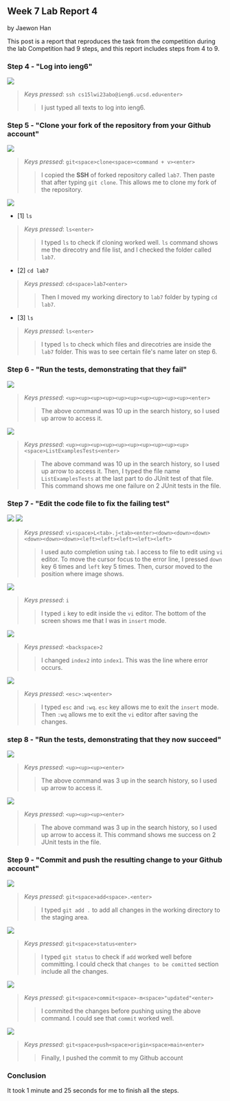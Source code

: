 ## Week 7 Lab Report 4
by Jaewon Han 

This post is a report that reproduces the task from the competition during the lab
Competition had 9 steps, and this report includes steps from 4 to 9.

### Step 4 - "Log into ieng6"
![](/images/step4_1.png)
>   *Keys pressed*: ``` ssh cs15lwi23abo@ieng6.ucsd.edu<enter> ```
>>  I just typed all texts to log into ieng6.

### Step 5 - "Clone your fork of the repository from your Github account" 
![](/images/step5_1.png)
>   *Keys pressed*: ``` git<space>clone<space><command + v><enter> ```
>>  I copied the **SSH** of forked repository called `lab7`. Then paste that after typing `git clone`. This allows me to clone my fork of the repository. 

![](/images/step5_2.png)
* [1] `ls`
>   *Keys pressed*: ``` ls<enter> ```
>>  I typed `ls` to check if cloning worked well. `ls` command shows me the direcotry and file list, and I checked the folder called `lab7`.  

* [2] `cd lab7`
>   *Keys pressed*: ``` cd<space>lab7<enter> ```
>>  Then I moved my working directory to `lab7` folder by typing `cd lab7`.

* [3] `ls`
>   *Keys pressed*: ``` ls<enter> ```
>>  I typed `ls` to check which files and direcotries are inside the `lab7` folder. This was to see certain file's name later on step 6. 

### Step 6 - "Run the tests, demonstrating that they fail" 
![](/images/step6_1.png)
>   *Keys pressed*: ``` <up><up><up><up><up><up><up><up><up><up><enter> ```
>>  The above command was 10 up in the search history, so I used up arrow to access it. 
  
![](/images/step6_2.png)
>   *Keys pressed*: ``` <up><up><up><up><up><up><up><up><up><up><space>ListExamplesTests<enter> ```
>>  The above command was 10 up in the search history, so I used up arrow to access it. Then, I typed the file name `ListExamplesTests` at the last part to do JUnit test of that file. This command shows me one failure on 2 JUnit tests in the file.

### Step 7 - "Edit the code file to fix the failing test" 
![](/images/step7_1.png)
![](/images/vi_1.png)
>   *Keys pressed*: ``` vi<space>L<tab>.j<tab><enter><down><down><down><down><down><down><left><left><left><left><left> ```
>>  I used auto completion using `tab`. I access to file to edit using `vi` editor. To move the cursor focus to the error line, I pressed `down` key 6 times and `left` key 5 times. Then, cursor moved to the position where image shows. 
  
![](/images/vi_2.png)
>   *Keys pressed*: ``` i ```
>>  I typed `i` key to edit inside the `vi` editor. The bottom of the screen shows me that I was in `insert` mode. 
  
![](/images/vi_3.png)
>   *Keys pressed*: ``` <backspace>2 ```
>>  I changed `index2` into `index1`. This was the line where error occurs.
  
![](/images/vi_4.png)
>   *Keys pressed*: ``` <esc>:wq<enter> ```
>>  I typed `esc` and `:wq`. `esc` key allows me to exit the `insert` mode. Then `:wq` allows me to exit the `vi` editor after saving the changes. 

### step 8 - "Run the tests, demonstrating that they now succeed"
![](/images/step8_1.png)
>   *Keys pressed*: ``` <up><up><up><enter> ```
>>  The above command was 3 up in the search history, so I used up arrow to access it. 
  
![](/images/step8_2.png)
>   *Keys pressed*: ``` <up><up><up><enter> ```
>>  The above command was 3 up in the search history, so I used up arrow to access it. This command shows me success on 2 JUnit tests in the file.
  
### Step 9 - "Commit and push the resulting change to your Github account" 
![](/images/step9_1.png)
>   *Keys pressed*: ``` git<space>add<space>.<enter> ```
>>  I typed `git add .` to add all changes in the working directory to the staging area.  
  
![](/images/step9_2.png)
>   *Keys pressed*: ``` git<space>status<enter> ```
>>  I typed `git status` to check if `add` worked well before committing. I could check that `changes to be comitted` section include all the changes. 
  
![](/images/step9_3.png)
>   *Keys pressed*: ``` git<space>commit<space>-m<space>"updated"<enter> ```
>>  I commited the changes before pushing using the above command. I could see that `commit` worked well. 
  
![](/images/step9_4.png)
>   *Keys pressed*: ``` git<space>push<space>origin<space>main<enter> ```
>>  Finally, I pushed the commit to my Github account

### Conclusion
It took 1 minute and 25 seconds for me to finish all the steps. 
